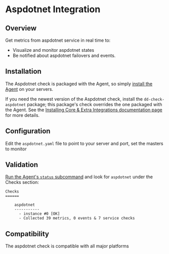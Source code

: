 # Aspdotnet Integration

## Overview

Get metrics from aspdotnet service in real time to:

* Visualize and monitor aspdotnet states
* Be notified about aspdotnet failovers and events.

## Installation

The Aspdotnet check is packaged with the Agent, so simply [install the Agent](https://app.datadoghq.com/account/settings#agent) on your servers.

If you need the newest version of the Aspdotnet check, install the `dd-check-aspdotnet` package; this package's check overrides the one packaged with the Agent. See the [Installing Core & Extra Integrations documentation page](https://docs.datadoghq.com/agent/faq/install-core-extra/) for more details.

## Configuration

Edit the `aspdotnet.yaml` file to point to your server and port, set the masters to monitor

## Validation

[Run the Agent's `status` subcommand](https://docs.datadoghq.com/agent/faq/agent-commands/#agent-status-and-information) and look for `aspdotnet` under the Checks section:

    Checks
    ======

        aspdotnet
        -----------
          - instance #0 [OK]
          - Collected 39 metrics, 0 events & 7 service checks

## Compatibility

The aspdotnet check is compatible with all major platforms
